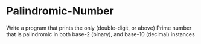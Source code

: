 # Palindromic-Number
 Write a program that prints the only (double-digit, or above) Prime number that is palindromic in both base-2 (binary), and base-10 (decimal) instances

